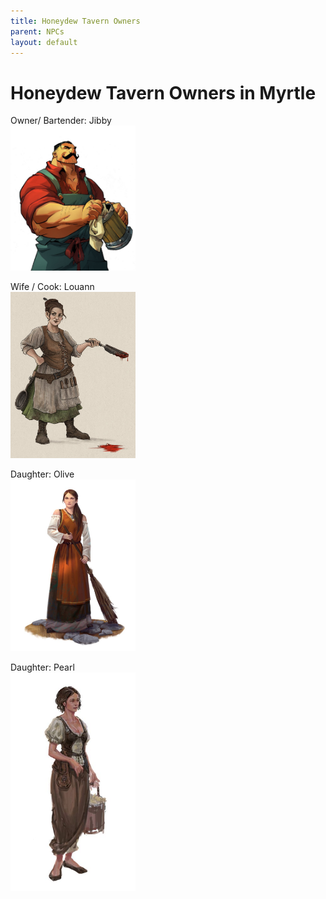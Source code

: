 ```yaml
---
title: Honeydew Tavern Owners
parent: NPCs
layout: default
---
```


# Honeydew Tavern Owners in Myrtle

Owner/ Bartender: Jibby<br>
<img src="jibby.jpg" width="200"/>
 
Wife / Cook: Louann<br>
<img src="louann.jpg" width="200"/>

Daughter: Olive<br>
<img src="olive.jpg" width="200"/>
  
Daughter: Pearl<br>
<img src="pearl.jpg" width="200"/>
 	
